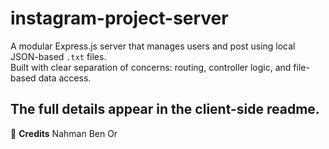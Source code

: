 # instagram-project-server

A modular Express.js server that manages users and post using local JSON-based `.txt` files.  
Built with clear separation of concerns: routing, controller logic, and file-based data access.

The full details appear in the client-side readme.
---

📝 **Credits**
Nahman Ben Or 
